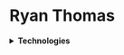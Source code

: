 # Ryan Thomas

<details>
    <summary><b>Technologies</b></summary>
    
### Languages
* **Frontend:**
![HTML](https://img.shields.io/badge/HTML-E34F26?logo=HTML5&style=flat&logoColor=white)
![CSS](https://img.shields.io/badge/CSS-1572B6?logo=CSS3&style=flat&logoColor=white)
![JavaScript](https://img.shields.io/badge/JavaScript-yellow?logo=JavaScript&style=flat&logoColor=white)

* **Backend:**
![PHP](https://img.shields.io/badge/PHP-777BB4?logo=PHP&style=flat&logoColor=white)
![Python](https://img.shields.io/badge/Python-3776AB?logo=Python&style=flat&logoColor=white)
![Dart](https://img.shields.io/badge/Dart-0175C2?logo=Dart&style=flat&logoColor=white)
![C#](https://img.shields.io/badge/C%23-239120?logo=C-Sharp&style=flat&logoColor=white)
![C](https://img.shields.io/badge/C-A8B9CC?logo=c&style=flat&logoColor=white)
![C++](https://img.shields.io/badge/C++-00599C?logo=c%2B%2B&style=flat&logoColor=white)
![Node.js](https://img.shields.io/badge/Node.js-339933?logo=node.js&style=flat&logoColor=white)
![Go](https://img.shields.io/badge/Go-00ADD8?logo=Go&style=flat&logoColor=white)
![Rust](https://img.shields.io/badge/Rust-000000?logo=Rust&style=flat&logoColor=white)
![SQL](https://img.shields.io/badge/SQL-003545?logo=MariaDB&style=flat&logoColor=white)

### Frameworks
* **Frontend:**
![JavaScript](https://img.shields.io/badge/JavaScript-yellow?logo=JavaScript&style=flat&logoColor=white)
![React](https://img.shields.io/badge/React-blue?logo=React&style=flat&logoColor=white)
![Vue](https://img.shields.io/badge/Vue-4FC08D?logo=Vue.js&style=flat&logoColor=white)
* **Backend:**
![Laravel](https://img.shields.io/badge/Laravel-FF2D20?logo=Laravel&style=flat&logoColor=white)
![Django](https://img.shields.io/badge/Django-092E20?logo=Django&style=flat&logoColor=white)
![.NET](https://img.shields.io/badge/.NET-512BD4?logo=.NET&style=flat&logoColor=white)

### Databases
* **Relational:** 
![SQLite](https://img.shields.io/badge/SQLite-003B57?logo=SQLite&style=flat&logoColor=white)
![MariaDB](https://img.shields.io/badge/MariaDB-003545?logo=MariaDB&style=flat&logoColor=white)
![PostgreSQL](https://img.shields.io/badge/PostgreSQL-4169E1?logo=PostgreSQL&style=flat&logoColor=white)
![Oracle](https://img.shields.io/badge/Oracle-F80000?logo=Oracle&style=flat&logoColor=white)

* **Non-Relational:** 
![MongoDB](https://img.shields.io/badge/MongoDB-47A248?logo=MongoDB&style=flat&logoColor=white)

* **Search Engines:** 
![Elasticsearch](https://img.shields.io/badge/Elasticsearch-005571?logo=Elasticsearch&style=flat&logoColor=white)

### Miscellaneous
* **Tools:** 
![Docker](https://img.shields.io/badge/Docker-2496ED?logo=Docker&style=flat&logoColor=white)

</details>